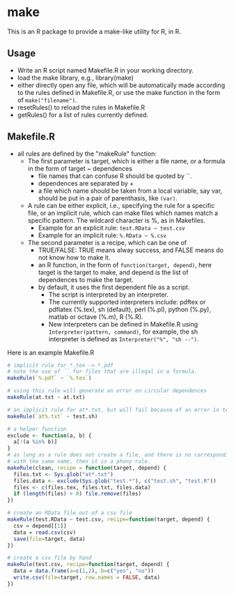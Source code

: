 # make
This is an R package to provide a make-like utility for R, in R.

## Usage
- Write an R script named Makefile.R in your working directory.
- load the make library, e.g., library(make)
- either directly open any file, which will be automatically made according to the rules defined in Makefile.R, or use the make function in the form of `make("filename")`.
- resetRules() to reload the rules in Makefile.R
- getRules() for a list of rules currently defined.

## Makefile.R
- all rules are defined by the "makeRule" function:
  - The first parameter is target, which is either a file name, or a formula in the form of target ~ dependences
    - file names that can confuse R should be quoted by ``.
    - dependences are separated by +
    - a file which name should be taken from a local variable, say var, should be put in a pair of parenthasis, like `(var)`.
  - A rule can be either explicit, i.e., specifying the rule for a specific file, or an implicit rule, which can make files which names match a specific pattern. The wildcard character is %, as in Makefiles.
    - Example for an explicit rule: `test.RData ~ test.csv`
    - Example for an implicit rule: `%.RData ~ %.csv`
  - The second parameter is a recipe, which can be one of
    - TRUE/FALSE: TRUE means alway success, and FALSE means do not know how to make it.
    - an R function, in the form of `function(target, depend)`, here target is the target to make, and depend is the list of dependences to make the target.
    - by default, it uses the first dependent file as a script. 
      - The script is interpreted by an interpreter.
      - The currently supported interpreters include: pdftex or pdflatex (%.tex), sh (default), perl (%.pl), python (%.py), matlab or octave (%.m), R (%.R).
      - New interpreters can be defined in Makefile.R using `Interpreter(pattern, command)`, for example, the sh interpreter is defined as `Interpreter("%", "sh --")`.

Here is an example Makefile.R

```R
# implicit rule for *.tex -> *.pdf
# note the use of `` for files that are illegal in a formula.
makeRule(`%.pdf` ~ `%.tex`)

# using this rule will generate an error on circular dependences
makeRule(at.txt ~ at.txt)

# an implicit rule for at*.txt, but will fail because of an error in test.sh
makeRule(`at%.txt` ~ test.sh)

# a helper function
exclude <- function(a, b) {
  a[!(a %in% b)]
}
# as long as a rule does not create a file, and there is no corresponding file
# with the same name, then it is a phony rule.
makeRule(clean, recipe = function(target, depend) {
  files.txt <- Sys.glob("at*.txt")
  files.data <- exclude(Sys.glob("test.*"), c("test.sh", "test.R"))
  files <- c(files.tex, files.txt, files.data)
  if (length(files) > 0) file.remove(files)
})

# create an RData file out of a csv file
makeRule(test.RData ~ test.csv, recipe=function(target, depend) {
  csv = depend[[1]]
  data = read.csv(csv)
  save(file=target, data)
})

# create a csv file by hand
makeRule(test.csv, recipe=function(target, depend) {
  data = data.frame(a=c(1,2), b=c("yes", "no"))
  write.csv(file=target, row.names = FALSE, data)
})
```
